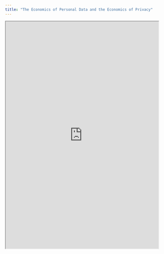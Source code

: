```yaml
---
title: "The Economics of Personal Data and the Economics of Privacy"
---
```




<iframe height="750" width="100%" src="https://ewelton.github.io/ktest/wiki.html#The%20Economics%20of%20Personal%20Data%20and%20the%20Economics%20of%20Privacy"></iframe>
